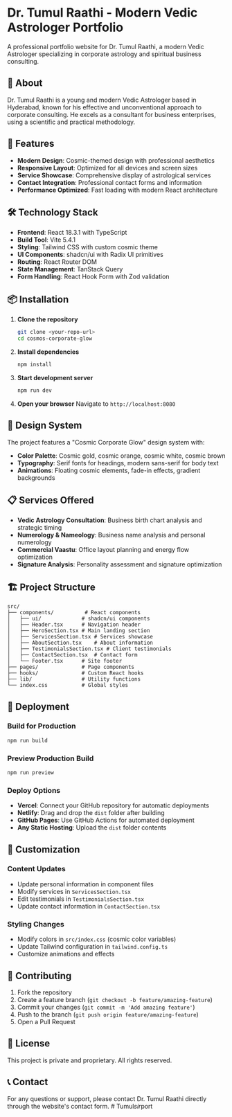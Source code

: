 # Dr. Tumul Raathi - Modern Vedic Astrologer Portfolio

A professional portfolio website for Dr. Tumul Raathi, a modern Vedic Astrologer specializing in corporate astrology and spiritual business consulting.

## 🎯 About

Dr. Tumul Raathi is a young and modern Vedic Astrologer based in Hyderabad, known for his effective and unconventional approach to corporate consulting. He excels as a consultant for business enterprises, using a scientific and practical methodology.

## 🚀 Features

- **Modern Design**: Cosmic-themed design with professional aesthetics
- **Responsive Layout**: Optimized for all devices and screen sizes
- **Service Showcase**: Comprehensive display of astrological services
- **Contact Integration**: Professional contact forms and information
- **Performance Optimized**: Fast loading with modern React architecture

## 🛠️ Technology Stack

- **Frontend**: React 18.3.1 with TypeScript
- **Build Tool**: Vite 5.4.1
- **Styling**: Tailwind CSS with custom cosmic theme
- **UI Components**: shadcn/ui with Radix UI primitives
- **Routing**: React Router DOM
- **State Management**: TanStack Query
- **Form Handling**: React Hook Form with Zod validation

## 📦 Installation

1. **Clone the repository**
   ```bash
   git clone <your-repo-url>
   cd cosmos-corporate-glow
   ```

2. **Install dependencies**
   ```bash
   npm install
   ```

3. **Start development server**
   ```bash
   npm run dev
   ```

4. **Open your browser**
   Navigate to `http://localhost:8080`

## 🎨 Design System

The project features a "Cosmic Corporate Glow" design system with:
- **Color Palette**: Cosmic gold, cosmic orange, cosmic white, cosmic brown
- **Typography**: Serif fonts for headings, modern sans-serif for body text
- **Animations**: Floating cosmic elements, fade-in effects, gradient backgrounds

## 📋 Services Offered

- **Vedic Astrology Consultation**: Business birth chart analysis and strategic timing
- **Numerology & Nameology**: Business name analysis and personal numerology
- **Commercial Vaastu**: Office layout planning and energy flow optimization
- **Signature Analysis**: Personality assessment and signature optimization

## 🏗️ Project Structure

```
src/
├── components/          # React components
│   ├── ui/             # shadcn/ui components
│   ├── Header.tsx      # Navigation header
│   ├── HeroSection.tsx # Main landing section
│   ├── ServicesSection.tsx # Services showcase
│   ├── AboutSection.tsx    # About information
│   ├── TestimonialsSection.tsx # Client testimonials
│   ├── ContactSection.tsx  # Contact form
│   └── Footer.tsx      # Site footer
├── pages/              # Page components
├── hooks/              # Custom React hooks
├── lib/                # Utility functions
└── index.css           # Global styles
```

## 🚀 Deployment

### Build for Production
```bash
npm run build
```

### Preview Production Build
```bash
npm run preview
```

### Deploy Options
- **Vercel**: Connect your GitHub repository for automatic deployments
- **Netlify**: Drag and drop the `dist` folder after building
- **GitHub Pages**: Use GitHub Actions for automated deployment
- **Any Static Hosting**: Upload the `dist` folder contents

## 📝 Customization

### Content Updates
- Update personal information in component files
- Modify services in `ServicesSection.tsx`
- Edit testimonials in `TestimonialsSection.tsx`
- Update contact information in `ContactSection.tsx`

### Styling Changes
- Modify colors in `src/index.css` (cosmic color variables)
- Update Tailwind configuration in `tailwind.config.ts`
- Customize animations and effects

## 🤝 Contributing

1. Fork the repository
2. Create a feature branch (`git checkout -b feature/amazing-feature`)
3. Commit your changes (`git commit -m 'Add amazing feature'`)
4. Push to the branch (`git push origin feature/amazing-feature`)
5. Open a Pull Request

## 📄 License

This project is private and proprietary. All rights reserved.

## 📞 Contact

For any questions or support, please contact Dr. Tumul Raathi directly through the website's contact form.
#   T u m u l _ s i r _ p o r t  
 